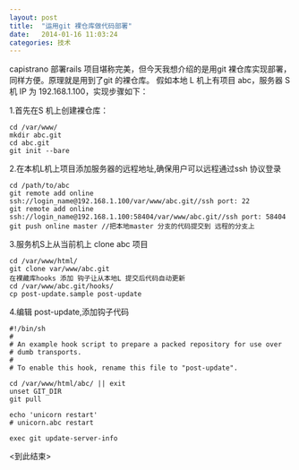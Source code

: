 ```yaml
---
layout: post
title:  "运用git 裸仓库做代码部署"
date:   2014-01-16 11:03:24
categories: 技术
---
```

capistrano 部署rails 项目堪称完美，但今天我想介绍的是用git 裸仓库实现部署，同样方便。原理就是用到了git 的裸仓库。
假如本地 L 机上有项目 abc，服务器 S机 IP 为 192.168.1.100，实现步骤如下：

1.首先在S 机上创建裸仓库：

```
cd /var/www/
mkdir abc.git
cd abc.git
git init --bare
```
2.在本机L机上项目添加服务器的远程地址,确保用户可以远程通过ssh 协议登录

```
cd /path/to/abc
git remote add online ssh://login_name@192.168.1.100/var/www/abc.git//ssh port: 22
git remote add online ssh://login_name@192.168.1.100:58404/var/www/abc.git//ssh port: 58404
git push online master //把本地master 分支的代码提交到 远程的分支上
```
3.服务机S上从当前机上 clone abc 项目

```
cd /var/www/html/
git clone var/www/abc.git 
在裸藏库hooks 添加 钩子让从本地L 提交后代码自动更新
cd /var/www/abc.git/hooks/
cp post-update.sample post-update
```
4.编辑 post-update,添加钩子代码

```
#!/bin/sh
#
# An example hook script to prepare a packed repository for use over
# dumb transports.
#
# To enable this hook, rename this file to "post-update".

cd /var/www/html/abc/ || exit
unset GIT_DIR
git pull

echo 'unicorn restart'
# unicorn.abc restart

exec git update-server-info
```

<到此结束>
